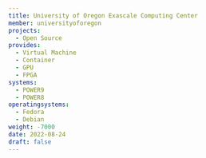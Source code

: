 ```yaml
---
title: University of Oregon Exascale Computing Center
member: universityoforegon
projects:
  - Open Source
provides:
  - Virtual Machine
  - Container
  - GPU
  - FPGA
systems:
  - POWER9
  - POWER8
operatingsystems:
  - Fedora
  - Debian
weight: -7000
date: 2022-08-24
draft: false
---
```

